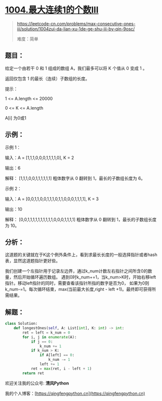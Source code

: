# [1004.最大连续1的个数III](https://leetcode-cn.com/problems/max-consecutive-ones-iii/solution/1004zui-da-lian-xu-1de-ge-shu-iii-by-qin-9osc/)
> https://leetcode-cn.com/problems/max-consecutive-ones-iii/solution/1004zui-da-lian-xu-1de-ge-shu-iii-by-qin-9osc/
> 
> 难度：简单
## 题目：

给定一个由若干 0 和 1 组成的数组 A，我们最多可以将 K 个值从 0 变成 1 。

返回仅包含 1 的最长（连续）子数组的长度。

提示：

1 <= A.length <= 20000

0 <= K <= A.length

A[i] 为0或1


## 示例：

示例 1：

输入：A = [1,1,1,0,0,0,1,1,1,1,0], K = 2

输出：6

解释： 
[1,1,1,0,0,1,1,1,1,1,1]
粗体数字从 0 翻转到 1，最长的子数组长度为 6。

示例 2：

输入：A = [0,0,1,1,0,0,1,1,1,0,1,1,0,0,0,1,1,1,1], K = 3

输出：10

解释：
[0,0,1,1,1,1,1,1,1,1,1,1,0,0,0,1,1,1,1]
粗体数字从 0 翻转到 1，最长的子数组长度为 10。

## 分析：

这道题的关键就在于K这个例外条件上，看到求最长长度的一般选择指针或者hash表，显然这道题指针更好些。

我们创建一个左指针用于记录左边界，通过k_num计数左右指针之间所含0的数量，然后开始循环遍历数组。
遇到0时k_num+=1，当k_num>K时，开始右移left指针。移动left指针的同时，需要查看该指针所指的数字是否为0，
如果为0则k_num-=1。每次循环结束，max(当前最大长度,right - left +1)。最终即可获得所需结果。

## 解题：

```python
class Solution:
    def longestOnes(self, A: List[int], K: int) -> int:
        ret = left = k_num = 0
        for i, j in enumerate(A):
            if j == 0:
                k_num += 1
            if k_num > K:
                if A[left] == 0:
                    k_num -= 1
                left += 1
            ret = max(ret, i - left + 1)
        return ret
```

欢迎关注我的公众号: **清风Python**

我的个人博客：[https://qingfengpython.cn](https://qingfengpython.cn)

